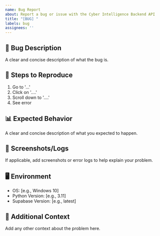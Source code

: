 ```yaml
---
name: Bug Report
about: Report a bug or issue with the Cyber Intelligence Backend API
title: "[BUG] "
labels: bug
assignees: ''
---
```


## 🐛 Bug Description
A clear and concise description of what the bug is.

## 🔄 Steps to Reproduce
1. Go to '...'
2. Click on '....'
3. Scroll down to '....'
4. See error

## 📊 Expected Behavior
A clear and concise description of what you expected to happen.

## 📸 Screenshots/Logs
If applicable, add screenshots or error logs to help explain your problem.

## 🖥️ Environment
- OS: [e.g., Windows 10]
- Python Version: [e.g., 3.11]
- Supabase Version: [e.g., latest]

## 📝 Additional Context
Add any other context about the problem here.
